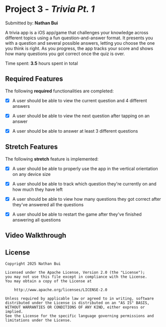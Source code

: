 # Project 3 - *Trivia Pt. 1*

Submitted by: **Nathan Bui**

A trivia app is a iOS app/game that challenges your knowledge across different topics using a fun question-and-answer format. It presents you with a question and several possible answers, letting you choose the one you think is right. As you progress, the app tracks your score and shows how many questions you got correct once the quiz is over.

Time spent: **3.5** hours spent in total

## Required Features

The following **required** functionalities are completed:

- [x] A user should be able to view the current question and 4 different answers
      
- [x] A user should be able to view the next question after tapping on an answer

- [x] A user should be able to answer at least 3 different questions

## Stretch Features

The following **stretch** feature is implemented:

- [x] A user should be able to properly use the app in the vertical orientation on any device size

- [x] A user should be able to track which question they're currently on and how much they have left

- [x] A user should be able to view how many questions they got correct after they've answered all the questions

- [x] A user should be able to restart the game after they've finished answering all questions

## Video Walkthrough


## License

    Copyright 2025 Nathan Bui

    Licensed under the Apache License, Version 2.0 (the "License");
    you may not use this file except in compliance with the License.
    You may obtain a copy of the License at

        http://www.apache.org/licenses/LICENSE-2.0

    Unless required by applicable law or agreed to in writing, software
    distributed under the License is distributed on an "AS IS" BASIS,
    WITHOUT WARRANTIES OR CONDITIONS OF ANY KIND, either express or implied.
    See the License for the specific language governing permissions and
    limitations under the License.
